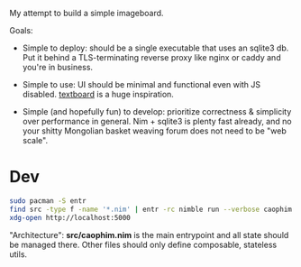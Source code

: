 My attempt to build a simple imageboard.

Goals:

- Simple to deploy: should be a single executable that uses an sqlite3 db. Put
  it behind a TLS-terminating reverse proxy like nginx or caddy and you're in
  business.

- Simple to use: UI should be minimal and functional even with JS disabled.
  [textboard](http://textboard.org/) is a huge inspiration.

- Simple (and hopefully fun) to develop: prioritize correctness & simplicity
  over performance in general. Nim + sqlite3 is plenty fast already, and no
  your shitty Mongolian basket weaving forum does not need to be "web scale".

# Dev

```sh
sudo pacman -S entr
find src -type f -name '*.nim' | entr -rc nimble run --verbose caophim
xdg-open http://localhost:5000
```

"Architecture": **src/caophim.nim** is the main entrypoint and all state should
be managed there. Other files should only define composable, stateless utils.
